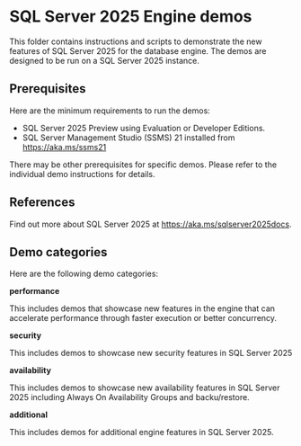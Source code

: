 # SQL Server 2025 Engine demos

This folder contains instructions and scripts to demonstrate the new features of SQL Server 2025 for the database engine. The demos are designed to be run on a SQL Server 2025 instance.

## Prerequisites

Here are the minimum requirements to run the demos:

- SQL Server 2025 Preview using Evaluation or Developer Editions.
- SQL Server Management Studio (SSMS) 21 installed from https://aka.ms/ssms21

There may be other prerequisites for specific demos. Please refer to the individual demo instructions for details.

## References

Find out more about SQL Server 2025 at https://aka.ms/sqlserver2025docs.

## Demo categories

Here are the following demo categories:

**performance**

This includes demos that showcase new features in the engine that can accelerate performance through faster execution or better concurrency.

**security**

This includes demos to showcase new security features in SQL Server 2025

**availability**

This includes demos to showcase new availability features in SQL Server 2025 including Always On Availability Groups and backu/restore.

**additional**

This includes demos for additional engine features in SQL Server 2025.
